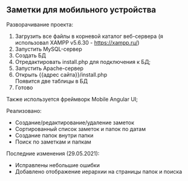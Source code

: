 ## Заметки для мобильного устройства

Разворачивание проекта:
1. Загрузить все файлы в корневой каталог веб-сервера (я использовал XAMPP v5.6.30 - https://xampp.ru/)
2. Запустить MySQL-сервер
3. Создать БД
4. Отредактировать install.php для подключения к БД;
5. Запустить Apache-сервер
6. Открыть {{адрес сайта}}/install.php  
Появится две таблицы в БД
7. Готово

Также используется фреймворк Mobile Angular UI;  

Реализовано:
- Создание/редактирование/удаление заметок
- Сортированный список заметок и папок по датам
- Создание папок внутри папки
- Поиск по заметкам и папкам

Последние изменения (29.05.2021):
- Исправлены небольшие ошибки
- Добавлено отображение иерархии на страницы папок и поиска
